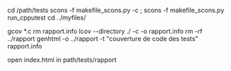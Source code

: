 cd /path/tests
scons -f makefile_scons.py -c ; scons -f makefile_scons.py
run_cpputest 
cd ../myfiles/

gcov *.c
rm rapport.info
lcov --directory ./ -c -o rapport.info
rm -rf ../rapport
genhtml -o ../rapport -t "couverture de code des tests" rapport.info

open index.html in  path/tests/rapport  

